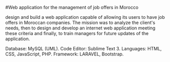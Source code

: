 #Web application for the management of job offers in Morocco

design and build a web application capable of allowing its users to have job offers in Moroccan companies. The mission was to analyze the client's needs, then to design and develop an internet web application meeting these criteria and finally, to train managers for future updates of the application.

Database: MySQL (UML).
Code Editor: Sublime Text 3.
Languages: HTML, CSS, JavaScript, PHP.
Framework: LARAVEL, Bootstrap.
